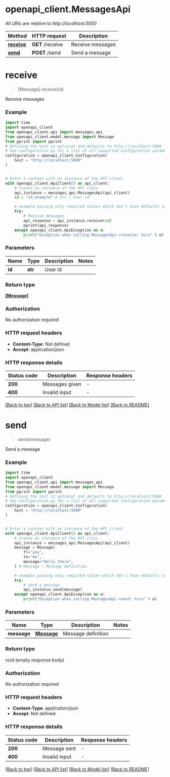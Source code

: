 # openapi_client.MessagesApi

All URIs are relative to *http://localhost:5000*

Method | HTTP request | Description
------------- | ------------- | -------------
[**receive**](MessagesApi.md#receive) | **GET** /receive | Receive messages
[**send**](MessagesApi.md#send) | **POST** /send | Send a message


# **receive**
> [Message] receive(id)

Receive messages

### Example

```python
import time
import openapi_client
from openapi_client.api import messages_api
from openapi_client.model.message import Message
from pprint import pprint
# Defining the host is optional and defaults to http://localhost:5000
# See configuration.py for a list of all supported configuration parameters.
configuration = openapi_client.Configuration(
    host = "http://localhost:5000"
)


# Enter a context with an instance of the API client
with openapi_client.ApiClient() as api_client:
    # Create an instance of the API class
    api_instance = messages_api.MessagesApi(api_client)
    id = "id_example" # str | User id

    # example passing only required values which don't have defaults set
    try:
        # Receive messages
        api_response = api_instance.receive(id)
        pprint(api_response)
    except openapi_client.ApiException as e:
        print("Exception when calling MessagesApi->receive: %s\n" % e)
```


### Parameters

Name | Type | Description  | Notes
------------- | ------------- | ------------- | -------------
 **id** | **str**| User id |

### Return type

[**[Message]**](Message.md)

### Authorization

No authorization required

### HTTP request headers

 - **Content-Type**: Not defined
 - **Accept**: application/json


### HTTP response details
| Status code | Description | Response headers |
|-------------|-------------|------------------|
**200** | Messages given |  -  |
**400** | Invalid input |  -  |

[[Back to top]](#) [[Back to API list]](../README.md#documentation-for-api-endpoints) [[Back to Model list]](../README.md#documentation-for-models) [[Back to README]](../README.md)

# **send**
> send(message)

Send a message

### Example

```python
import time
import openapi_client
from openapi_client.api import messages_api
from openapi_client.model.message import Message
from pprint import pprint
# Defining the host is optional and defaults to http://localhost:5000
# See configuration.py for a list of all supported configuration parameters.
configuration = openapi_client.Configuration(
    host = "http://localhost:5000"
)


# Enter a context with an instance of the API client
with openapi_client.ApiClient() as api_client:
    # Create an instance of the API class
    api_instance = messages_api.MessagesApi(api_client)
    message = Message(
        fr="you",
        to="me",
        message="Hello there",
    ) # Message | Message definition

    # example passing only required values which don't have defaults set
    try:
        # Send a message
        api_instance.send(message)
    except openapi_client.ApiException as e:
        print("Exception when calling MessagesApi->send: %s\n" % e)
```


### Parameters

Name | Type | Description  | Notes
------------- | ------------- | ------------- | -------------
 **message** | [**Message**](Message.md)| Message definition |

### Return type

void (empty response body)

### Authorization

No authorization required

### HTTP request headers

 - **Content-Type**: application/json
 - **Accept**: Not defined


### HTTP response details
| Status code | Description | Response headers |
|-------------|-------------|------------------|
**200** | Message sent |  -  |
**400** | Invalid input |  -  |

[[Back to top]](#) [[Back to API list]](../README.md#documentation-for-api-endpoints) [[Back to Model list]](../README.md#documentation-for-models) [[Back to README]](../README.md)

